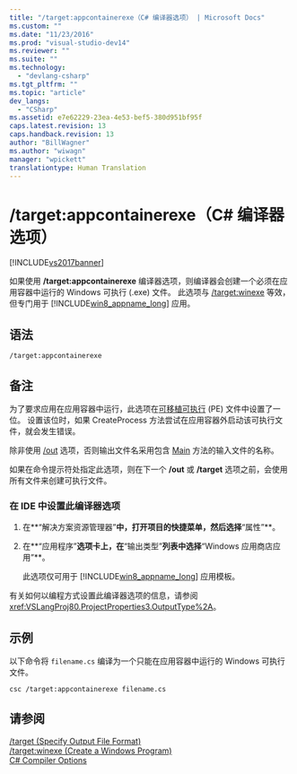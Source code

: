 ```yaml
---
title: "/target:appcontainerexe（C# 编译器选项） | Microsoft Docs"
ms.custom: ""
ms.date: "11/23/2016"
ms.prod: "visual-studio-dev14"
ms.reviewer: ""
ms.suite: ""
ms.technology: 
  - "devlang-csharp"
ms.tgt_pltfrm: ""
ms.topic: "article"
dev_langs: 
  - "CSharp"
ms.assetid: e7e62229-23ea-4e53-bef5-380d951bf95f
caps.latest.revision: 13
caps.handback.revision: 13
author: "BillWagner"
ms.author: "wiwagn"
manager: "wpickett"
translationtype: Human Translation
---
```

# /target:appcontainerexe（C# 编译器选项）
[!INCLUDE[vs2017banner](../../../csharp/includes/vs2017banner.md)]

如果使用 **\/target:appcontainerexe** 编译器选项，则编译器会创建一个必须在应用容器中运行的 Windows 可执行 \(.exe\) 文件。  此选项与 [\/target:winexe](../../../csharp/language-reference/compiler-options/target-winexe-compiler-option.md) 等效，但专门用于 [!INCLUDE[win8_appname_long](../../../csharp/includes/win8_appname_long_md.md)] 应用。  
  
## 语法  
  
```  
/target:appcontainerexe  
```  
  
## 备注  
 为了要求应用在应用容器中运行，此选项在[可移植可执行](http://go.microsoft.com/fwlink/p/?LinkId=236960) \(PE\) 文件中设置了一位。  设置该位时，如果 CreateProcess 方法尝试在应用容器外启动该可执行文件，就会发生错误。  
  
 除非使用 [\/out](../../../csharp/language-reference/compiler-options/out-compiler-option.md) 选项，否则输出文件名采用包含 [Main](../../../csharp/programming-guide/main-and-command-args/main-and-command-line-arguments.md) 方法的输入文件的名称。  
  
 如果在命令提示符处指定此选项，则在下一个 **\/out** 或 **\/target** 选项之前，会使用所有文件来创建可执行文件。  
  
### 在 IDE 中设置此编译器选项  
  
1.  在**“解决方案资源管理器”**中，打开项目的快捷菜单，然后选择**“属性”**。  
  
2.  在**“应用程序”**选项卡上，在**“输出类型”**列表中选择**“Windows 应用商店应用”**。  
  
     此选项仅可用于 [!INCLUDE[win8_appname_long](../../../csharp/includes/win8_appname_long_md.md)] 应用模板。  
  
 有关如何以编程方式设置此编译器选项的信息，请参阅 <xref:VSLangProj80.ProjectProperties3.OutputType%2A>。  
  
## 示例  
 以下命令将 `filename.cs` 编译为一个只能在应用容器中运行的 Windows 可执行文件。  
  
```  
csc /target:appcontainerexe filename.cs  
```  
  
## 请参阅  
 [\/target \(Specify Output File Format\)](../../../csharp/language-reference/compiler-options/target-compiler-option.md)   
 [\/target:winexe \(Create a Windows Program\)](../../../csharp/language-reference/compiler-options/target-winexe-compiler-option.md)   
 [C\# Compiler Options](../../../csharp/language-reference/compiler-options/index.md)